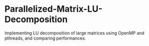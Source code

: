 # Parallelized-Matrix-LU-Decomposition
Implementing LU decomposition of large matrices using OpenMP and pthreads, and comparing performances.
